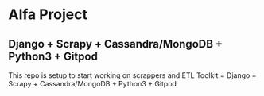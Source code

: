 # Alfa Project

## Django + Scrapy + Cassandra/MongoDB + Python3 + Gitpod

<p> This repo is setup to start working on scrappers and ETL Toolkit = Django + Scrapy + Cassandra/MongoDB + Python3 + Gitpod </p>

